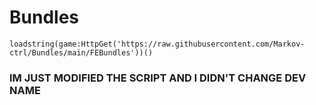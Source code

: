 # Bundles
```
loadstring(game:HttpGet('https://raw.githubusercontent.com/Markov-ctrl/Bundles/main/FEBundles'))()
```

### IM JUST MODIFIED THE SCRIPT AND I DIDN'T CHANGE DEV NAME
